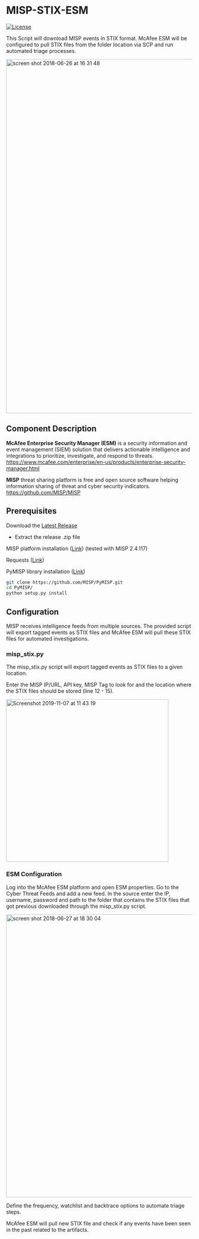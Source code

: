 # MISP-STIX-ESM
[![License](https://img.shields.io/badge/License-Apache%202.0-blue.svg)](https://opensource.org/licenses/Apache-2.0)

This Script will download MISP events in STIX format. McAfee ESM will be configured to pull STIX files from the folder location via SCP and run automated triage processes.

<img width="954" alt="screen shot 2018-06-26 at 16 31 48" src="https://user-images.githubusercontent.com/25227268/41919328-86c9e7ba-795e-11e8-80ef-7bfbe1468158.png">

## Component Description

**McAfee Enterprise Security Manager (ESM)**  is a security information and event management (SIEM) solution that delivers actionable intelligence and integrations to prioritize, investigate, and respond to threats.
https://www.mcafee.com/enterprise/en-us/products/enterprise-security-manager.html

**MISP** threat sharing platform is free and open source software helping information sharing of threat and cyber security indicators.
https://github.com/MISP/MISP

## Prerequisites

Download the [Latest Release](https://github.com/mohlcyber/MISP-STIX-ESM/releases)
   * Extract the release .zip file
   
MISP platform installation ([Link](https://github.com/MISP/MISP)) (tested with MISP 2.4.117)

Requests ([Link](http://docs.python-requests.org/en/master/user/install/#install))

PyMISP library installation ([Link](https://github.com/MISP/PyMISP))
```sh
git clone https://github.com/MISP/PyMISP.git
cd PyMISP/
python setup.py install
```
## Configuration
MISP receives intelligence feeds from multiple sources. The provided script will export tagged events as STIX files and McAfee ESM will pull these STIX files for automated investigations.

### misp_stix.py
The misp_stix.py script will export tagged events as STIX files to a given location.

Enter the MISP IP/URL, API key, MISP Tag to look for and the location where the STIX files should be stored (line 12 - 15).

<img width="438" alt="Screenshot 2019-11-07 at 11 43 19" src="https://user-images.githubusercontent.com/25227268/68382425-f1de1c00-0153-11ea-9982-3545d7ef0b22.png">

### ESM Configuration

Log into the McAfee ESM platform and open ESM properties.
Go to the Cyber Threat Feeds and add a new feed. In the source enter the IP, username, password and path to the folder that contains the STIX files that got previous downloaded through the misp_stix.py script.

<img width="762" alt="screen shot 2018-06-27 at 18 30 04" src="https://user-images.githubusercontent.com/25227268/41986979-26067152-7a38-11e8-9e01-369e0911733e.png">

Define the frequency, watchlist and backtrace options to automate triage steps.

McAfee ESM will pull new STIX file and check if any events have been seen in the past related to the artifacts.

